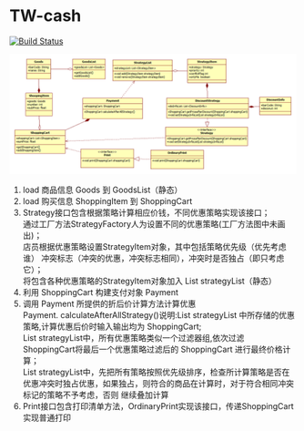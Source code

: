 # TW-cash
[![Build Status](https://travis-ci.org/Zhanglei-git/TW-cash.svg?branch=master)](https://travis-ci.org/Zhanglei-git/TW-cash)

![image](https://github.com/Zhanglei-git/TW-cash/blob/master/UML.png)
1. load 商品信息 Goods 到 GoodsList（静态）<br/>
2. load 购买信息 ShoppingItem 到 ShoppingCart<br/>
3. Strategy接口包含根据策略计算相应价钱，不同优惠策略实现该接口；<br/>
   通过工厂方法StrategyFactory人为设置不同的优惠策略(工厂方法图中未画出)；<br/>
   店员根据优惠策略设置StrategyItem对象，其中包括策略优先级（优先考虑谁） 冲突标志（冲突的优惠，冲突标志相同），冲突时是否独占（即只考虑它）；<br/>
   将包含各种优惠策略的StrategyItem对象加入 List<StrategyItem> strategyList（静态）<br/>
4. 利用 ShoppingCart 构建支付对象 Payment<br/>
5. 调用 Payment 所提供的折后价计算方法计算优惠<br/>
   Payment. calculateAfterAllStrategy()说明:List<StrategyItem> strategyList 中所存储的优惠策略,计算优惠后价时输入输出均为 ShoppingCart;<br/>
   List<StrategyItem> strategyList中，所有优惠策略类似一个过滤器组,依次过滤 ShoppingCart将最后一个优惠策略过滤后的 ShoppingCart 进行最终价格计算；<br/>
   List<StrategyItem> strategyList中，先把所有策略按照优先级排序，检查所计算策略是否在优惠冲突时独占优惠，如果独占，则符合的商品在计算时，对于符合相同冲突标记的策略不予考虑，否则 继续叠加计算<br/>
6. Print接口包含打印清单方法，OrdinaryPrint实现该接口，传递ShoppingCart实现普通打印<br/>

